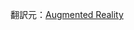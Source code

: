 翻訳元：[Augmented Reality](https://developer.apple.com/design/human-interface-guidelines/ios/system-capabilities/augmented-reality/)
